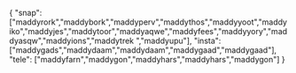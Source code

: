 {
  "snap":  ["maddyrork","maddybork","maddyperv","maddythos","maddyyoot","maddyiko","maddyjes","maddytoor","maddyaqwe","maddyfees","maddyyory","maddyasqw","maddyions","maddytrek ","maddyupu"],
  "insta": ["maddygads","maddydaam","maddydaam","maddygaad","maddygaad"],
  "tele":  ["maddyfarn","maddygon","maddyhars","maddyhars","maddygon"]
}
